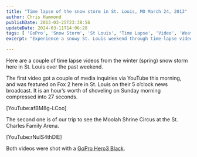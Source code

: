```yaml
---
title: "Time lapse of the snow storm in St. Louis, MO March 24, 2013"
author: Chris Hammond
publishDate: 2013-03-25T23:38:56
updateDate: 2024-03-11T14:06:28
tags: [ 'GoPro', 'Snow Storm', 'St Louis', 'Time Lapse', 'Video', 'Weather', 'YouTube' ]
excerpt: "Experience a snowy St. Louis weekend through time-lapse videos, from shoveling snow to visiting the Moolah Shrine Circus!"

---
```

<p>Here are a couple of time lapse videos from the winter (spring) snow storm here in St. Louis over the past weekend.</p>  <p>The first video got a couple of media inquiries via YouTube this morning, and was featured on Fox 2 here in St. Louis on their 5 o’clock news broadcast. It is an hour’s worth of shoveling on Sunday morning compressed into 27 seconds. </p>  <p>[YouTube:afBM8g-LCoo]</p>  <p>The second one is of our trip to see the Moolah Shrine Circus at the St. Charles Family Arena.</p>  <p>[YouTube:rNulS4thDlE]</p>  <p>Both videos were shot with a <a href="https://www.amazon.com/gp/product/B009TCD8V8/ref=as_li_ss_tl?ie=UTF8&amp;camp=1789&amp;creative=390957&amp;creativeASIN=B009TCD8V8&amp;linkCode=as2&amp;tag=chrishammondc-20" target="_blank">GoPro Hero3 Black</a>.</p>




